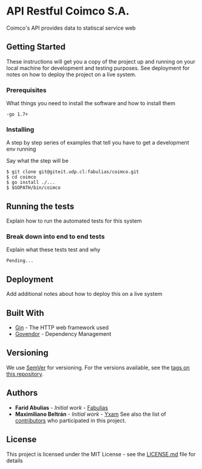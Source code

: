 # API Restful Coimco S.A.

Coimco's API provides data to statiscal service web

## Getting Started

These instructions will get you a copy of the project up and running on your local machine for development and testing purposes. See deployment for notes on how to deploy the project on a live system.

### Prerequisites

What things you need to install the software and how to install them

```
-go 1.7+
```

### Installing

A step by step series of examples that tell you have to get a development env running

Say what the step will be

```
$ git clone git@giteit.udp.cl:fabulias/coimco.git
$ cd coimco
$ go install ./...
$ $GOPATH/bin/coimco
```

## Running the tests

Explain how to run the automated tests for this system

### Break down into end to end tests

Explain what these tests test and why

```
Pending...
```

## Deployment

Add additional notes about how to deploy this on a live system

## Built With

* [Gin](https://github.com/gin-gonic/gin) - The HTTP web framework used
* [Govendor](https://github.com/kardianos/govendor) - Dependency Management

## Versioning

We use [SemVer](http://semver.org/) for versioning. For the versions available, see the [tags on this repository](https://github.com/your/project/tags).

## Authors

* **Farid Abulias** - *Initial work* - [Fabulias](https://github.com/fabulias)
* **Maximiliano Beltrán** - *Initial work* - [Yxam](https://github.com/yxam)
See also the list of [contributors](https://github.com/your/project/contributors) who participated in this project.

## License

This project is licensed under the MIT License - see the [LICENSE.md](LICENSE.md) file for details
